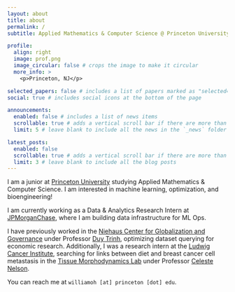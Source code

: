 ```yaml
---
layout: about
title: about
permalink: /
subtitle: Applied Mathematics & Computer Science @ Princeton University

profile:
  align: right
  image: prof.png
  image_circular: false # crops the image to make it circular
  more_info: >
    <p>Princeton, NJ</p>

selected_papers: false # includes a list of papers marked as "selected={true}"
social: true # includes social icons at the bottom of the page

announcements:
  enabled: false # includes a list of news items
  scrollable: true # adds a vertical scroll bar if there are more than 3 news items
  limit: 5 # leave blank to include all the news in the `_news` folder

latest_posts:
  enabled: false
  scrollable: true # adds a vertical scroll bar if there are more than 3 new posts items
  limit: 3 # leave blank to include all the blog posts
---
```


I am a junior at [Princeton University](https://orfe.princeton.edu/) studying Applied Mathematics & Computer Science. I am interested in machine learning, optimization, and bioengineering!

I am currently working as a Data & Analytics Research Intern at [JPMorganChase](https://www.jpmorganchase.com/), where I am building data infrastructure for ML Ops.

I have previously worked in the [Niehaus Center for Globalization and Governance](https://niehaus.princeton.edu/) under Professor [Duy Trinh](https://duydtrinh.com/), optimizing dataset querying for economic research. Additionally, I was a research intern at the [Ludwig Cancer Institute](https://ludwigcancer.princeton.edu/), searching for links between diet and breast cancer cell metastasis in the [Tissue Morphodynamics Lab](https://cmngroup.princeton.edu/) under Professor [Celeste Nelson](https://cmngroup.princeton.edu/Celeste.htm).

You can reach me at `williamoh [at] princeton [dot] edu`.
